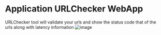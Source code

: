 # Application URLChecker WebApp
URLChecker tool will validate your urls and show the status code that of the urls along with latency information
![image](https://github.com/zafrullakhan001/lat/assets/39874095/5bce8f62-0a1b-4348-aaea-4c6035722fcf)
